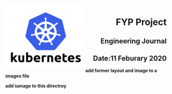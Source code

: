 <img align="left" width="250" height="200" src="./kubernetes.png">

<h1 align="right"><b>FYP Project</h1>
<h2 align="right">Engineering Journal</h2>
<h2 align="right">Date:11 Feburary 2020</h2>


<p>add former layout and image to a images file </p>
add iumage to this directroy 

